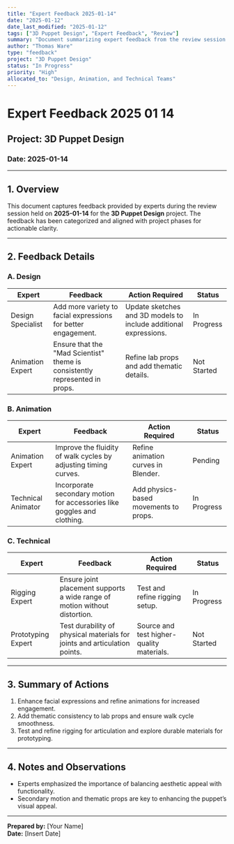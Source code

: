 ```yaml
---
title: "Expert Feedback 2025-01-14"
date: "2025-01-12"
date_last_modified: "2025-01-12"
tags: ["3D Puppet Design", "Expert Feedback", "Review"]
summary: "Document summarizing expert feedback from the review session on 2025-01-14 for the 3D Puppet Design project, categorized and aligned with project phases."
author: "Thomas Ware"
type: "feedback"
project: "3D Puppet Design"
status: "In Progress"
priority: "High"
allocated_to: "Design, Animation, and Technical Teams"
---
```

# **Expert Feedback 2025 01 14**

## **Project:** 3D Puppet Design
### **Date:** 2025-01-14

---

## **1. Overview**
This document captures feedback provided by experts during the review session held on **2025-01-14** for the **3D Puppet Design** project. The feedback has been categorized and aligned with project phases for actionable clarity.

---

## **2. Feedback Details**

### **A. Design**
| **Expert**         | **Feedback**                                                                 | **Action Required**                              | **Status**        |
|--------------------|-------------------------------------------------------------------------------|-------------------------------------------------|-------------------|
| Design Specialist  | Add more variety to facial expressions for better engagement.                | Update sketches and 3D models to include additional expressions. | In Progress       |
| Animation Expert   | Ensure that the "Mad Scientist" theme is consistently represented in props.  | Refine lab props and add thematic details.      | Not Started       |

### **B. Animation**
| **Expert**         | **Feedback**                                                                 | **Action Required**                              | **Status**        |
|--------------------|-------------------------------------------------------------------------------|-------------------------------------------------|-------------------|
| Animation Expert   | Improve the fluidity of walk cycles by adjusting timing curves.              | Refine animation curves in Blender.             | Pending           |
| Technical Animator | Incorporate secondary motion for accessories like goggles and clothing.      | Add physics-based movements to props.           | In Progress       |

### **C. Technical**
| **Expert**         | **Feedback**                                                                 | **Action Required**                              | **Status**        |
|--------------------|-------------------------------------------------------------------------------|-------------------------------------------------|-------------------|
| Rigging Expert     | Ensure joint placement supports a wide range of motion without distortion.   | Test and refine rigging setup.                  | In Progress       |
| Prototyping Expert | Test durability of physical materials for joints and articulation points.    | Source and test higher-quality materials.       | Not Started       |

---

## **3. Summary of Actions**
1. Enhance facial expressions and refine animations for increased engagement.
2. Add thematic consistency to lab props and ensure walk cycle smoothness.
3. Test and refine rigging for articulation and explore durable materials for prototyping.

---

## **4. Notes and Observations**
- Experts emphasized the importance of balancing aesthetic appeal with functionality.
- Secondary motion and thematic props are key to enhancing the puppet’s visual appeal.

---

**Prepared by:** [Your Name]  
**Date:** [Insert Date]